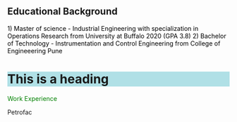 
## **Educational Background**

 <span style="color: Black"> 1) Master of science - Industrial Engineering with specialization in Operations Research 
from University at Buffalo 2020 (GPA 3.8)</span>
 <span style="color: Black"> 2) Bachelor of Technology - Instrumentation and Control Engineering 
from College of Engineeering Pune </span> 
 
 <h1 style="background-color:powderblue;">This is a heading</h1> 
<span style="color: green"> Work Experience </span>

Petrofac 
 


